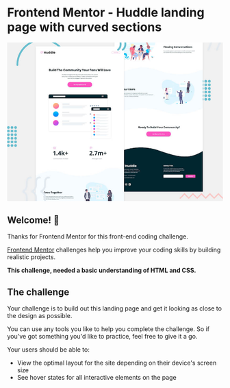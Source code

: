 # Frontend Mentor - Huddle landing page with curved sections

![Header/intro section for the Huddle landing page with curved sections](./design/desktop-preview.jpg)

## Welcome! 👋

Thanks for Frontend Mentor for this front-end coding challenge.

[Frontend Mentor](https://www.frontendmentor.io) challenges help you improve your coding skills by building realistic projects.

**This challenge, needed a basic understanding of HTML and CSS.**

## The challenge

Your challenge is to build out this landing page and get it looking as close to the design as possible.

You can use any tools you like to help you complete the challenge. So if you've got something you'd like to practice, feel free to give it a go.

Your users should be able to: 

- View the optimal layout for the site depending on their device's screen size
- See hover states for all interactive elements on the page
